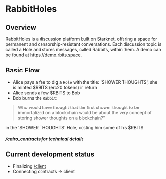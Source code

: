 # RabbitHoles

## Overview

RabbitHoles is a discussion platform built on Starknet, offering a space for permanent and censorship-resistant conversations. Each discussion topic is called a Hole and stores messages, called Rabbits, within them. A demo can be found at https://demo.rbits.space.

## Basic Flow

- Alice pays a fee to dig a `Hole` with the title: 'SHOWER THOUGHTS', she is minted $RBITS (erc20 tokens) in return
- Alice sends a few $RBITS to Bob
- Bob burns the `Rabbit`:

> Who would have thought that the first shower thought to be immortalized on a blockchain would be about the very concept of storing shower thoughts on a blockchain?"

in the 'SHOWER THOUGHTS' Hole, costing him some of his $RBITS

##### [/cairo_contracts](./cairo_contracts/) for technical details

## Current development status

- Finalizing [/client](./client)
- Connecting contracts -> client
